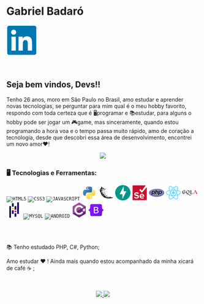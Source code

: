 <div dsplay="inline-block">
 
 <h1 align="left">Gabriel Badaró</h1>
  <a href="https://www.linkedin.com/in/gabriel-badar%C3%B3-942b24219/">
    <img width="80px" src="https://raw.githubusercontent.com/devicons/devicon/1119b9f84c0290e0f0b38982099a2bd027a48bf1/icons/linkedin/linkedin-original.svg" alt="linkedin" style="vertical-align:top;">
  </a>
</div>





</br>
</br>

## Seja bem vindos, Devs!!

Tenho 26 anos, moro em São Paulo no Brasil, amo estudar e aprender novas tecnologias, se perguntar para mim qual é o meu hobby favorito, respondo com toda certeza que é 🖥️programar e 📚estudar, para alguns o hobby pode ser jogar um 🎮game, mas sinceramente, quando estou programando a hora voa e o tempo passa muito rápido, amo de coração a tecnologia, desde que descobri essa área de desenvolvimento, encontrei um novo amor❤️!

<p align="center">
  <img src="https://i.imgur.com/Jlfglot.png" width="350">
</p>

### 🖥️ Tecnologias e Ferramentas: 
<code><img width="40px" src="https://cdn.jsdelivr.net/gh/devicons/devicon/icons/html5/html5-original-wordmark.svg" title = "HTML5"/></code>
<code><img width="40px" src="https://cdn.jsdelivr.net/gh/devicons/devicon/icons/css3/css3-original-wordmark.svg" title = "CSS3"/></code>
<code><img width="40px" src="https://cdn.jsdelivr.net/gh/devicons/devicon/icons/javascript/javascript-original.svg" title = "JAVASCRIPT"/></code>
<code><img width="40px" src="https://raw.githubusercontent.com/devicons/devicon/1119b9f84c0290e0f0b38982099a2bd027a48bf1/icons/python/python-original.svg" title = "PYTHON"/></code>
<code><img width="40px" src="https://raw.githubusercontent.com/devicons/devicon/1119b9f84c0290e0f0b38982099a2bd027a48bf1/icons/flask/flask-original.svg" title = "FLASK"/></code>
<code><img width="40px" src="https://raw.githubusercontent.com/devicons/devicon/1119b9f84c0290e0f0b38982099a2bd027a48bf1/icons/fastapi/fastapi-original.svg" title = "FASTAPI"/></code>
<code><img width="40px" src="https://raw.githubusercontent.com/devicons/devicon/1119b9f84c0290e0f0b38982099a2bd027a48bf1/icons/selenium/selenium-original.svg" title = "SELENIUM"/></code>
<code><img width="40px" src="https://raw.githubusercontent.com/devicons/devicon/1119b9f84c0290e0f0b38982099a2bd027a48bf1/icons/php/php-original.svg" title = "PHP"/></code>
<code><img width="40px" src="https://raw.githubusercontent.com/devicons/devicon/1119b9f84c0290e0f0b38982099a2bd027a48bf1/icons/react/react-original.svg" title = "REACT"/></code>
<code><img width="40px" src="https://raw.githubusercontent.com/devicons/devicon/1119b9f84c0290e0f0b38982099a2bd027a48bf1/icons/sqlalchemy/sqlalchemy-original.svg" title = "SQLALCHEMY"/></code>
<code><img width="40px" src="https://raw.githubusercontent.com/devicons/devicon/1119b9f84c0290e0f0b38982099a2bd027a48bf1/icons/pandas/pandas-original.svg" title = "PANDAS"/></code>
<code><img width="40px" src="https://cdn.jsdelivr.net/gh/devicons/devicon/icons/mysql/mysql-original.svg" title = "MYSQL"/></code>
<code><img width="40px" src="https://cdn.jsdelivr.net/gh/devicons/devicon/icons/android/android-original.svg" title = "ANDROID"/></code>
<code><img width="40px" src="https://github.com/devicons/devicon/blob/master/icons/csharp/csharp-original.svg" title = "CSharp"/></code>
<code><img width="40px" src="https://github.com/devicons/devicon/blob/master/icons/bootstrap/bootstrap-original.svg" title = "Bootstrap 5"/></code>


</br>
</br>
<div display="inline-block">
 <p align="left">📚 Tenho estudado PHP, C#, Python;</p>
 <p align="left">Amo estudar ❤️ !  Ainda mais quando estou acompanhado da minha xicará de café ☕ ;</p>
</div>

</p>
</br>

<p align="center">
<a href="[https://github.com/jeniblodev](https://www.linkedin.com/in/gabriel-badar%C3%B3-942b24219/)">
  <img height="180em" src="https://github-readme-stats-eight-theta.vercel.app/api?username=proprotre&show_icons=true&theme=algolia&include_all_commits=true&count_private=true"/>
  <img height="180em" src="https://github-readme-stats-eight-theta.vercel.app/api/top-langs/?username=proprotre&layout=compact&langs_count=8&theme=algolia"/>
</a>
</p>
